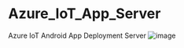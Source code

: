 # Azure_IoT_App_Server
Azure IoT Android App Deployment Server
![image](https://github.com/user-attachments/assets/8c648f96-5b88-426e-9f63-b856ffe85e47)
